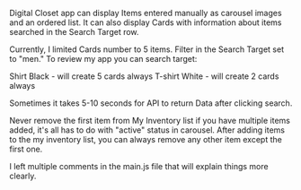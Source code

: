 Digital Closet app can display Items entered manually as carousel images and an ordered list. It can also display Cards with information about items searched in the Search Target row.

Currently, I limited Cards number to 5 items. Filter in the Search Target set to  "men."  To review my app you can search target:

Shirt Black - will create 5 cards always
T-shirt White - will create 2 cards always

Sometimes it takes 5-10 seconds for API to return Data after clicking search.

Never remove the first item from My Inventory list if you have multiple items added, it's all has to do with "active" status in carousel. After adding items to the my inventory list, you can always remove any other item except the first one. 

I left multiple comments in the main.js file that will explain things more clearly.
